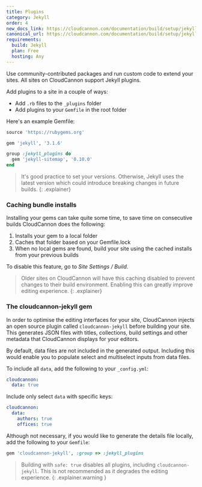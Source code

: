 ```yaml
---
title: Plugins
category: Jekyll
order: 4
new_docs_link: https://cloudcannon.com/documentation/build/setup/jekyll-plugins/
canonical_url: https://cloudcannon.com/documentation/build/setup/jekyll-plugins/
requirements:
  build: Jekyll
  plan: Free
  hosting: Any
---
```


Use community-contributed packages and run custom code to extend your sites. All sites on CloudCannon support Jekyll plugins.

Add plugins to a site in a couple of ways:

* Add `.rb` files to the `_plugins` folder
* Add plugins to your `Gemfile` in the root folder

Here's an example Gemfile:

```ruby
source 'https://rubygems.org'

gem 'jekyll', '3.1.6'

group :jekyll_plugins do
  gem 'jekyll-sitemap', '0.10.0'
end
```

> It's good practice to set your versions. Otherwise, Jekyll uses the latest version which could introduce breaking changes in future builds.
{: .explainer}

### Caching bundle installs

Installing your gems can take quite some time, to save time on consecutive builds CloudCannon does the following:

1. Installs your gem to a local folder
2. Caches that folder based on your Gemfile.lock
3. When no local gems are found, build your site using the cached installs from your previous builds

To disable this feature, go to *Site Settings / Build*.

> Older sites on CloudCannon will have this caching disabled to prevent changes to their build environment. Enabling this can greatly improve editing experience.
{: .explainer}

### The cloudcannon-jekyll gem

In order to optimise the editing interfaces for your site, CloudCannon injects an open source plugin called `cloudcannon-jekyll` before building your site.
This generates JSON files with titles, collections, build settings and other metadata that CloudCannon displays for your editors.

By default, data files are not included in the generated output. Including this would enable you to populate select and multiselect inputs from data files.

To include all `data`, add the following to your `_config.yml`:

```yaml
cloudcannon:
  data: true
```

Include only select `data` with specific keys:

```yaml
cloudcannon:
  data:
    authors: true
    offices: true
```

Although not necessary, if you would like to generate the details file locally, add the following to your `Gemfile`:

```ruby
gem 'cloudcannon-jekyll', :group => :jekyll_plugins
```


> Building with `safe: true` disables all plugins, including `cloudcannon-jekyll`. This is not recommended as it degrades the editing experience.
{: .explainer.warning }
